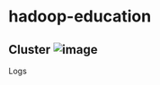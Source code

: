 # hadoop-education
Cluster
![image](https://user-images.githubusercontent.com/61418907/118696447-fa1e1980-b816-11eb-8625-cce8d2f7c313.png)
------------------------------------
Logs

